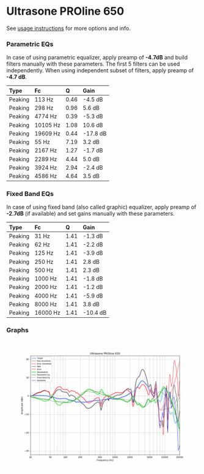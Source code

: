 # Ultrasone PROline 650
See [usage instructions](https://github.com/jaakkopasanen/AutoEq#usage) for more options and info.

### Parametric EQs
In case of using parametric equalizer, apply preamp of **-4.7dB** and build filters manually
with these parameters. The first 5 filters can be used independently.
When using independent subset of filters, apply preamp of **-4.7 dB**.

| Type    | Fc       |    Q | Gain     |
|:--------|:---------|:-----|:---------|
| Peaking | 113 Hz   | 0.46 | -4.5 dB  |
| Peaking | 298 Hz   | 0.96 | 5.6 dB   |
| Peaking | 4774 Hz  | 0.39 | -5.3 dB  |
| Peaking | 10105 Hz | 1.08 | 10.6 dB  |
| Peaking | 19609 Hz | 0.44 | -17.8 dB |
| Peaking | 55 Hz    | 7.19 | 3.2 dB   |
| Peaking | 2167 Hz  | 1.27 | -1.7 dB  |
| Peaking | 2289 Hz  | 4.44 | 5.0 dB   |
| Peaking | 3924 Hz  | 2.94 | -2.4 dB  |
| Peaking | 4586 Hz  | 4.64 | 3.5 dB   |

### Fixed Band EQs
In case of using fixed band (also called graphic) equalizer, apply preamp of **-2.7dB**
(if available) and set gains manually with these parameters.

| Type    | Fc       |    Q | Gain     |
|:--------|:---------|:-----|:---------|
| Peaking | 31 Hz    | 1.41 | -1.3 dB  |
| Peaking | 62 Hz    | 1.41 | -2.2 dB  |
| Peaking | 125 Hz   | 1.41 | -3.9 dB  |
| Peaking | 250 Hz   | 1.41 | 2.8 dB   |
| Peaking | 500 Hz   | 1.41 | 2.3 dB   |
| Peaking | 1000 Hz  | 1.41 | -1.8 dB  |
| Peaking | 2000 Hz  | 1.41 | -1.2 dB  |
| Peaking | 4000 Hz  | 1.41 | -5.9 dB  |
| Peaking | 8000 Hz  | 1.41 | 3.8 dB   |
| Peaking | 16000 Hz | 1.41 | -10.4 dB |

### Graphs
![](./Ultrasone%20PROline%20650.png)